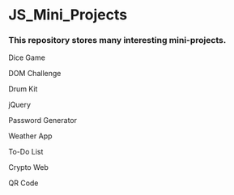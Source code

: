 # JS_Mini_Projects

<h3>This repository stores many interesting mini-projects.</h3>

<p>Dice Game</p>
<p>DOM Challenge</p>
<p>Drum Kit</p>
<p>jQuery</p>
<p>Password Generator</p>
<p>Weather App</p>
<p>To-Do List</p>
<p>Crypto Web</p>
<p>QR Code</p>